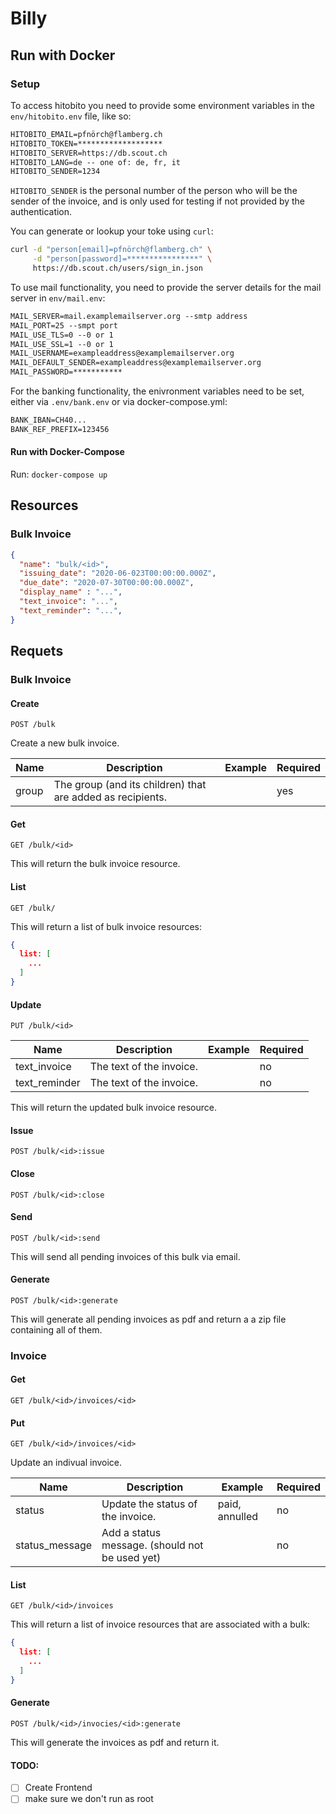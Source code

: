 # Billy

## Run with Docker

### Setup

To access hitobito you need to provide some environment variables in the `env/hitobito.env` file, like so:

```txt
HITOBITO_EMAIL=pfnörch@flamberg.ch
HITOBITO_TOKEN=*******************
HITOBITO_SERVER=https://db.scout.ch
HITOBITO_LANG=de -- one of: de, fr, it
HITOBITO_SENDER=1234
```
`HITOBITO_SENDER` is the personal number of the person who will be the sender of the invoice, and is only used for testing if not provided by the authentication.

You can generate or lookup your toke using `curl`:

```bash
curl -d "person[email]=pfnörch@flamberg.ch" \
     -d "person[password]=****************" \
     https://db.scout.ch/users/sign_in.json
```

To use mail functionality, you need to provide the server details for the mail server in `env/mail.env`:

```txt
MAIL_SERVER=mail.examplemailserver.org --smtp address
MAIL_PORT=25 --smpt port
MAIL_USE_TLS=0 --0 or 1
MAIL_USE_SSL=1 --0 or 1
MAIL_USERNAME=exampleaddress@examplemailserver.org
MAIL_DEFAULT_SENDER=exampleaddress@examplemailserver.org
MAIL_PASSWORD=***********
```
For the banking functionality, the enivronment variables need to be set, either via `.env/bank.env` or via docker-compose.yml:

```txt
BANK_IBAN=CH40...
BANK_REF_PREFIX=123456
```


#### Run with Docker-Compose

Run: `docker-compose up`

## Resources


### Bulk Invoice

```json
{
  "name": "bulk/<id>",
  "issuing_date": "2020-06-023T00:00:00.000Z",
  "due_date": "2020-07-30T00:00:00.000Z",
  "display_name" : "...",
  "text_invoice": "...",
  "text_reminder": "...",
}
```

## Requets

### Bulk Invoice

#### Create

```
POST /bulk
```

Create a new bulk invoice.

| Name  | Description | Example | Required |
|-------|-------------|---------|----------|
| group | The group (and its children) that are added as recipients. |         | yes |

#### Get

```
GET /bulk/<id>
```

This will return the bulk invoice resource.

#### List

```
GET /bulk/
```

This will return a list of bulk invoice resources:

```json
{
  list: [
    ...
  ]
}
```

#### Update

```
PUT /bulk/<id>
```

| Name  | Description | Example | Required |
|-------|-------------|---------|----------|
| text_invoice | The text of the invoice. |         | no |
| text_reminder | The text of the invoice. |         | no |

This will return the updated bulk invoice resource.

#### Issue

```
POST /bulk/<id>:issue
```

#### Close

```
POST /bulk/<id>:close
```

#### Send

```
POST /bulk/<id>:send
```

This will send all pending invoices of this bulk via email.

#### Generate

```
POST /bulk/<id>:generate
```

This will generate all pending invoices as pdf and return a a zip file containing all of them.

### Invoice

#### Get

```
GET /bulk/<id>/invoices/<id>
```

#### Put

```
GET /bulk/<id>/invoices/<id>
```

Update an indivual invoice.

| Name  | Description | Example | Required |
|-------|-------------|---------|----------|
| status | Update the status of the invoice. | paid, annulled | no |
| status_message | Add a status message. (should not be used yet) | | no |

#### List

```
GET /bulk/<id>/invoices
```

This will return a list of invoice resources that are associated with a bulk:

```json
{
  list: [
    ...
  ]
}
```

#### Generate

```
POST /bulk/<id>/invocies/<id>:generate
```

This will generate the invoices as pdf and return it.

#### TODO:
- [ ] Create Frontend
- [ ] make sure we don't run as root